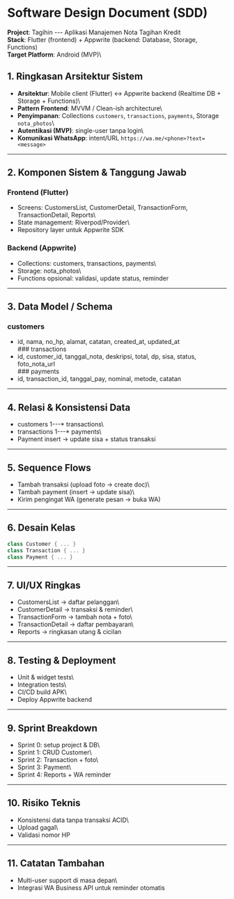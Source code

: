 # Software Design Document (SDD)

**Project**: Tagihin --- Aplikasi Manajemen Nota Tagihan Kredit\
**Stack**: Flutter (frontend) + Appwrite (backend: Database, Storage,
Functions)\
**Target Platform**: Android (MVP)\


## 1. Ringkasan Arsitektur Sistem

-   **Arsitektur**: Mobile client (Flutter) ↔ Appwrite backend (Realtime
    DB + Storage + Functions)\
-   **Pattern Frontend**: MVVM / Clean-ish architecture\
-   **Penyimpanan**: Collections `customers`, `transactions`,
    `payments`, Storage `nota_photos`\
-   **Autentikasi (MVP)**: single-user tanpa login\
-   **Komunikasi WhatsApp**: intent/URL
    `https://wa.me/<phone>?text=<message>`

------------------------------------------------------------------------

## 2. Komponen Sistem & Tanggung Jawab

### Frontend (Flutter)

-   Screens: CustomersList, CustomerDetail, TransactionForm,
    TransactionDetail, Reports\
-   State management: Riverpod/Provider\
-   Repository layer untuk Appwrite SDK

### Backend (Appwrite)

-   Collections: customers, transactions, payments\
-   Storage: nota_photos\
-   Functions opsional: validasi, update status, reminder

------------------------------------------------------------------------

## 3. Data Model / Schema

### customers

-   id, nama, no_hp, alamat, catatan, created_at, updated_at\
    \### transactions
-   id, customer_id, tanggal_nota, deskripsi, total, dp, sisa, status,
    foto_nota_url\
    \### payments
-   id, transaction_id, tanggal_pay, nominal, metode, catatan

------------------------------------------------------------------------

## 4. Relasi & Konsistensi Data

-   customers 1---\* transactions\
-   transactions 1---\* payments\
-   Payment insert → update sisa + status transaksi

------------------------------------------------------------------------

## 5. Sequence Flows

-   Tambah transaksi (upload foto → create doc)\
-   Tambah payment (insert → update sisa)\
-   Kirim pengingat WA (generate pesan → buka WA)

------------------------------------------------------------------------

## 6. Desain Kelas

``` dart
class Customer { ... }
class Transaction { ... }
class Payment { ... }
```

------------------------------------------------------------------------

## 7. UI/UX Ringkas

-   CustomersList → daftar pelanggan\
-   CustomerDetail → transaksi & reminder\
-   TransactionForm → tambah nota + foto\
-   TransactionDetail → daftar pembayaran\
-   Reports → ringkasan utang & cicilan

------------------------------------------------------------------------

## 8. Testing & Deployment

-   Unit & widget tests\
-   Integration tests\
-   CI/CD build APK\
-   Deploy Appwrite backend

------------------------------------------------------------------------

## 9. Sprint Breakdown

-   Sprint 0: setup project & DB\
-   Sprint 1: CRUD Customer\
-   Sprint 2: Transaction + foto\
-   Sprint 3: Payment\
-   Sprint 4: Reports + WA reminder

------------------------------------------------------------------------

## 10. Risiko Teknis

-   Konsistensi data tanpa transaksi ACID\
-   Upload gagal\
-   Validasi nomor HP

------------------------------------------------------------------------

## 11. Catatan Tambahan

-   Multi-user support di masa depan\
-   Integrasi WA Business API untuk reminder otomatis
